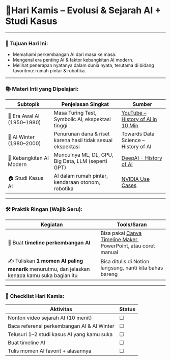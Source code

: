 # 🧠**Hari Kamis – Evolusi & Sejarah AI + Studi Kasus**

---

### 🎯 **Tujuan Hari Ini:**

- Memahami perkembangan AI dari masa ke masa.
- Mengenal era penting AI & faktor kebangkitan AI modern.
- Melihat penerapan nyatanya dalam dunia nyata, terutama di bidang favoritmu: rumah pintar & robotika.

---

### 📚 **Materi Inti yang Dipelajari:**

| Subtopik | Penjelasan Singkat | Sumber |
| --- | --- | --- |
| 🧠 Era Awal AI (1950–1980) | Masa Turing Test, Symbolic AI, ekspektasi tinggi | [YouTube – History of AI in 10 Min](https://www.youtube.com/watch?v=JMUxmLyrhSk) |
| 🥶 AI Winter (1980–2000) | Penurunan dana & riset karena hasil tidak sesuai ekspektasi | Towards Data Science – History of AI |
| 🚀 Kebangkitan AI Modern | Munculnya ML, DL, GPU, Big Data, LLM (seperti GPT) | [DeepAI - History of AI](https://deepai.org/machine-learning-glossary-and-terms/history-of-artificial-intelligence) |
| 🏠 Studi Kasus AI | AI dalam rumah pintar, kendaraan otonom, robotika | [NVIDIA Use Cases](https://www.nvidia.com/en-us/industries/) |

---

### 🛠️ **Praktik Ringan (Wajib Seru):**

| Kegiatan | Tools/Saran |
| --- | --- |
| 📅 Buat **timeline perkembangan AI** | Bisa pakai [Canva Timeline Maker](https://www.canva.com/graphs/timeline/), PowerPoint, atau coret manual |
| ✍️ Tuliskan **1 momen AI paling menarik** menurutmu, dan jelaskan kenapa kamu suka bagian itu | Bisa ditulis di Notion langsung, nanti kita bahas bareng |

---

### 🧩 **Checklist Hari Kamis:**

| Aktivitas | Status |
| --- | --- |
| Nonton video sejarah AI (10 menit) | ☐ |
| Baca referensi perkembangan AI & AI Winter | ☐ |
| Telusuri 1–2 studi kasus AI yang kamu suka | ☐ |
| Buat timeline AI | ☐ |
| Tulis momen AI favorit + alasannya | ☐ |
